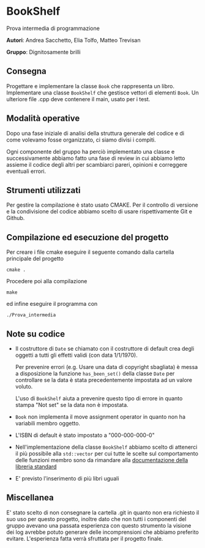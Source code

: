 # BookShelf 
Prova intermedia di programmazione

**Autori**: Andrea Sacchetto, Elia Tolfo, Matteo Trevisan

**Gruppo**: Dignitosamente brilli

## Consegna
Progettare e implementare la classe `Book` che rappresenta un libro.
Implementare una classe `BookShelf` che gestisce vettori di elementi `Book`.
Un ulteriore file .cpp deve contenere il main, usato per i test.

## Modalità operative

Dopo una fase iniziale di analisi della struttura generale del codice e di come
volevamo fosse organizzato, ci siamo divisi i compiti.

Ogni componente del gruppo ha perciò implementato una classe e successivamente abbiamo fatto una fase di review 
in cui abbiamo letto assieme il codice degli altri per scambiarci pareri, opinioni e correggere eventuali errori.

## Strumenti utilizzati

Per gestire la compilazione è stato usato CMAKE.
Per il controllo di versione e la condivisione del codice abbiamo scelto di usare rispettivamente Git e Github.

## Compilazione ed esecuzione del progetto

Per creare i file cmake eseguire il seguente comando dalla cartella principale del progetto

`cmake .`

Procedere poi alla compilazione

`make`

ed infine eseguire il programma con

`./Prova_intermedia`


## Note su codice

- Il costruttore di `Date` se chiamato con il costruttore di default crea degli oggetti a tutti gli effetti validi (con data 1/1/1970).
  
  Per prevenire errori (e.g. Usare una data di copyright sbagliata) è messa a disposizione la funzione `has_been_set()` della classe 
  `Date` per controllare se la data è stata precedentemente impostata ad un valore voluto.

  L'uso di `BookShelf` aiuta a prevenire questo tipo di errore in quanto stampa "Not set" se la data non è impostata. 
- `Book` non implementa il move assignment operator in quanto non ha variabili membro oggetto.
- L'ISBN di default è stato impostato a "000-000-000-0"
- Nell'implementazione della classe `BookShelf` abbiamo scelto di attenerci il più possibile alla `std::vector` per cui tutte le scelte sul comportamento delle funzioni membro 
  sono da rimandare alla [documentazione della libreria standard](https://en.cppreference.com/w/cpp/container/vector)
- E' previsto l'inserimento di più libri uguali

## Miscellanea
E' stato scelto di non consegnare la cartella .git in quanto non era richiesto il suo uso per questo progetto, inoltre dato che non tutti i componenti
del gruppo avevano una passata esperienza con questo strumento la visione dei log avrebbe potuto generare delle incomprensioni che abbiamo preferito evitare.
L'esperienza fatta verrà sfruttata per il progetto finale.
